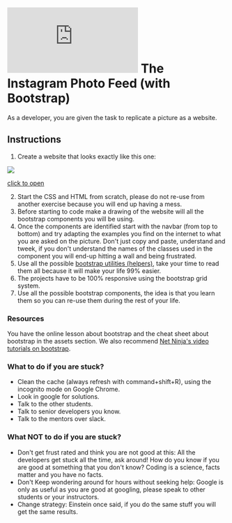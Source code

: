 # ![alt text](https://assets.breatheco.de/apis/img/images.php?blob&random&cat=icon&tags=breathecode,32) The Instagram Photo Feed (with Bootstrap)

As a developer, you are given the task to replicate a picture as a website.

## Instructions

1. Create a website that looks exactly like this one:

<img src="https://github.com/breatheco-de/exercise-instagram-feed-bootstrap/blob/master/preview.gif?raw=true" />

[click to open](https://github.com/breatheco-de/exercise-instagram-feed-bootstrap/blob/master/preview.gif?raw=true)


2. Start the CSS and HTML from scratch, please do not re-use from another exercise because you will end up having a mess.
3. Before starting to code make a drawing of the website will all the bootstrap components you will be using.
4. Once the components are identified start with the navbar (from top to bottom) and try adapting the examples you find on the internet to what you are asked on the picture. Don't just copy and paste, understand and tweek, if you don't understand the names of the classes used in the component you will end-up hitting a wall and being frustrated.
5. Use all the possible [bootstrap utilities (helpers)](https://getbootstrap.com/docs/4.1/utilities), take your time to read them all because it will make your life 99% easier.
6. The projects have to be 100% responsive using the bootstrap grid system.
7. Use all the possible bootstrap components, the idea is that you learn them so you can re-use them during the rest of your life.

### Resources

You have the online lesson about bootstrap and the cheat sheet about bootstrap in the assets section. We also recommend [Net Ninja's video tutorials on bootstrap](https://www.youtube.com/watch?v=QAgrHLtG1Yk).

### What to do if you are stuck?

- Clean the cache (always refresh with command+shift+R), using the incognito mode on Google Chrome. 
- Look in google for solutions. 
- Talk to the other students. 
- Talk to senior developers you know. 
- Talk to the mentors over slack.

### What **NOT** to do if you are stuck?

- Don't get frust rated and think you are not good at this: All the developers get stuck all the time, ask around! How do you know if you are good at something that you don't know? 
Coding is a science, facts matter and you have no facts. 
- Don't Keep wondering around for hours without seeking help: Google is only as useful as you are good at googling, please speak to other students or your instructors. 
- Change strategy: Einstein once said, if you do the same stuff you will get the same results.
